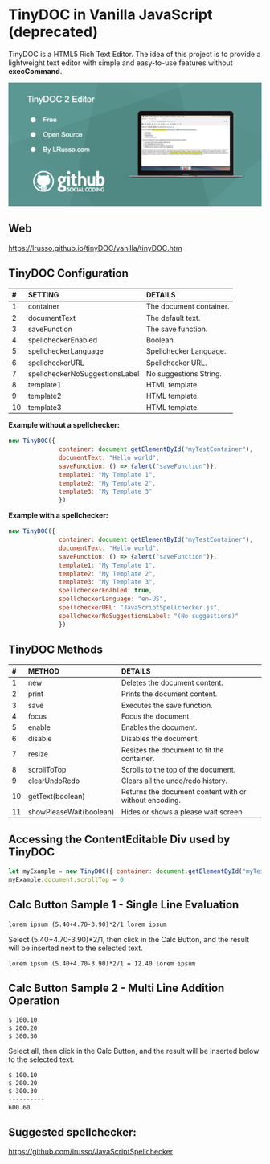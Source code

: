 # TinyDOC in Vanilla JavaScript (deprecated)

TinyDOC is a HTML5 Rich Text Editor. The idea of this project is to provide a lightweight text editor with simple and easy-to-use features without **execCommand**.

![alt screenshot](https://github.com/lrusso/tinyDOC/blob/main/vanilla/tinyDOC.png)

## Web

https://lrusso.github.io/tinyDOC/vanilla/tinyDOC.htm

## TinyDOC Configuration

| # | SETTING | DETAILS |
| :------------ |:---------------| :----- |
| 1 | container | The document container. | 
| 2 | documentText | The default text. |
| 3 | saveFunction | The save function. |
| 4 | spellcheckerEnabled | Boolean. |
| 5 | spellcheckerLanguage | Spellchecker Language. |
| 6 | spellcheckerURL | Spellchecker URL. |
| 7 | spellcheckerNoSuggestionsLabel | No suggestions String. |
| 8 | template1 | HTML template. |
| 9 | template2 | HTML template. |
| 10 | template3 | HTML template. |

**Example without a spellchecker:**
```javascript
new TinyDOC({
              container: document.getElementById("myTestContainer"), 
              documentText: "Hello world",
              saveFunction: () => {alert("saveFunction")},
              template1: "My Template 1",
              template2: "My Template 2",
              template3: "My Template 3"
              })
```

**Example with a spellchecker:**
```javascript
new TinyDOC({
              container: document.getElementById("myTestContainer"), 
              documentText: "Hello world",
              saveFunction: () => {alert("saveFunction")},
              template1: "My Template 1",
              template2: "My Template 2",
              template3: "My Template 3",
              spellcheckerEnabled: true,
              spellcheckerLanguage: "en-US",
              spellcheckerURL: "JavaScriptSpellchecker.js",
              spellcheckerNoSuggestionsLabel: "(No suggestions)"
              })
```

## TinyDOC Methods

| # | METHOD | DETAILS |
| :------------ |:---------------| :----- |
| 1 | new | Deletes the document content. | 
| 2 | print | Prints the document content. |
| 3 | save | Executes the save function. |
| 4 | focus | Focus the document. |
| 5 | enable | Enables the document. |
| 6 | disable | Disables the document. |
| 7 | resize | Resizes the document to fit the container. |
| 8 | scrollToTop | Scrolls to the top of the document. |
| 9 | clearUndoRedo | Clears all the undo/redo history. |
| 10 | getText(boolean) | Returns the document content with or without encoding. |
| 11 | showPleaseWait(boolean) | Hides or shows a please wait screen. |

## Accessing the ContentEditable Div used by TinyDOC

```javascript
let myExample = new TinyDOC({ container: document.getElementById("myTestContainer") })
myExample.document.scrollTop = 0
```

## Calc Button Sample 1 - Single Line Evaluation

```
lorem ipsum (5.40+4.70-3.90)*2/1 lorem ipsum
```
Select (5.40+4.70-3.90)*2/1, then click in the Calc Button, and the result will be inserted next to the selected text.

```
lorem ipsum (5.40+4.70-3.90)*2/1 = 12.40 lorem ipsum
```

## Calc Button Sample 2 - Multi Line Addition Operation

```
$ 100.10
$ 200.20
$ 300.30
```

Select all, then click in the Calc Button, and the result will be inserted below to the selected text.

```
$ 100.10
$ 200.20
$ 300.30
----------
600.60
```

## Suggested spellchecker:

https://github.com/lrusso/JavaScriptSpellchecker
